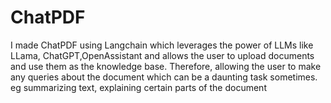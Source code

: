 # ChatPDF
I made ChatPDF using Langchain which leverages the power of LLMs like LLama, ChatGPT,OpenAssistant and allows the user to upload documents and use them as the knowledge base. Therefore, allowing the user to make any queries about the document which can be a daunting task sometimes. eg summarizing text, explaining certain parts of the document

